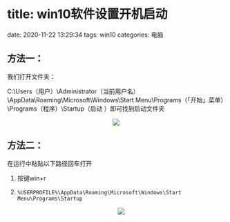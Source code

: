 # title: win10软件设置开机启动
date: 2020-11-22 13:29:34
tags: win10
categories: 电脑

## 方法一：

我们打开文件夹：

C:\Users（用户）\Administrator（当前用户名）\AppData\Roaming\Microsoft\Windows\Start Menu\Programs（「开始」菜单）\Programs（程序）\Startup（启动 ）即可找到启动文件夹

<center> <img src="https://s3.ax1x.com/2020/11/22/D83l80.png" ></center>


## 方法二：

在运行中粘贴以下路径回车打开

1. 按键win+r

2. ```
   %USERPROFILE%\AppData\Roaming\Microsoft\Windows\Start Menu\Programs\Startup
   ```

   <center> <img src="https://s3.ax1x.com/2020/11/22/D83oM8.png"></center>
